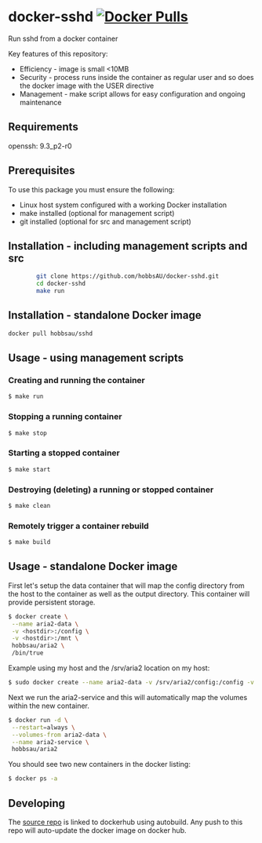 # docker-sshd [![Docker Pulls](https://img.shields.io/docker/pulls/hobbsau/sshd.svg)](https://hub.docker.com/r/hobbsau/sshd/)

Run sshd from a docker container

Key features of this repository:
* Efficiency - image is small <10MB
* Security - process runs inside the container as regular user and so does the docker image with the USER directive
* Management - make script allows for easy configuration and ongoing maintenance

## Requirements
openssh: 9.3_p2-r0

## Prerequisites
To use this package you must ensure the following:
* Linux host system configured with a working Docker installation 
* make installed (optional for management script)
* git installed (optional for src and management script)


## Installation - including management scripts and src
```sh
        git clone https://github.com/hobbsAU/docker-sshd.git
        cd docker-sshd
        make run
```

## Installation - standalone Docker image
```sh
docker pull hobbsau/sshd
```

## Usage - using management scripts

### Creating and running the container
```sh
$ make run
```

### Stopping a running container
```sh
$ make stop
```

### Starting a stopped container
```sh
$ make start
```

### Destroying (deleting) a running or stopped container
```sh
$ make clean
```

### Remotely trigger a container rebuild
```sh
$ make build
```


## Usage - standalone Docker image

First let's setup the data container that will map the config directory from the host to the container as well as the output directory. This container will provide persistent storage.
```sh
$ docker create \
 --name aria2-data \
 -v <hostdir>:/config \
 -v <hostdir>:/mnt \
 hobbsau/aria2 \
 /bin/true
```  

Example using my host and the /srv/aria2 location on my host:
```sh
$ sudo docker create --name aria2-data -v /srv/aria2/config:/config -v /srv/aria2/mnt:/mnt hobbsau/aria2
```  

Next we run the aria2-service and this will automatically map the volumes within the new container.
```sh
$ docker run -d \
 --restart=always \
 --volumes-from aria2-data \
 --name aria2-service \
 hobbsau/aria2
```  

You should see two new containers in the docker listing:
```sh
$ docker ps -a
```

## Developing
The [source repo](https://github.com/hobbsAU/docker-aria2) is linked to dockerhub using autobuild. Any push to this repo will auto-update the docker image on docker hub.
